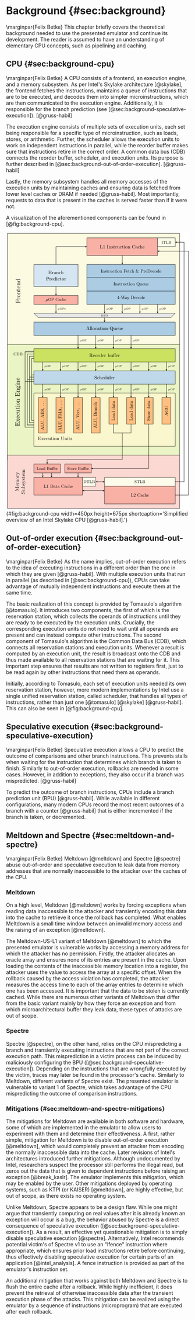 # Background {#sec:background}
\marginpar{Felix Betke}
This chapter briefly covers the theoretical background needed to use the presented emulator and continue its development. The reader is assumed to have an understanding of elementary CPU concepts, such as pipelining and caching.

## CPU {#sec:background-cpu}
\marginpar{Felix Betke}
A CPU consists of a frontend, an execution engine, and a memory subsystem. As per Intel's Skylake architecture [@skylake], the frontend fetches the instructions, maintains a queue of instructions that are to be executed, and decodes them into simpler microinstructions, which are then communicated to the execution engine. Additionally, it is responsible for the branch prediction (see [@sec:background-speculative-execution]). [@gruss-habil]

The execution engine consists of multiple sets of execution units, each set being responsible for a specific type of microinstruction, such as loads, stores, or arithmetic. Further, the scheduler allows the execution units to work on independent instructions in parallel, while the reorder buffer makes sure that instructions retire in the correct order. A common data bus (CDB) connects the reorder buffer, scheduler, and execution units. Its purpose is further described in [@sec:background-out-of-order-execution]. [@gruss-habil]

Lastly, the memory subsystem handles all memory accesses of the execution units by maintaining caches and ensuring data is fetched from lower level caches or DRAM if needed [@gruss-habil]. Most importantly, requests to data that is present in the caches is served faster than if it were not.

A visualization of the aforementioned components can be found in [@fig:background-cpu].

![Simplified overview an Intel Skylake CPU [@gruss-habil, fig. 2.1]. For the memory subsystem, detailed knowledge of the load and store buffers, as well as the TLBs, is not required. The same applies to the allocation queue of the frontend.](fig/cpu.png){#fig:background-cpu width=450px height=675px shortcaption='Simplified overview of an Intel Skylake CPU [@gruss-habil].'}

## Out-of-order execution {#sec:background-out-of-order-execution}
\marginpar{Felix Betke}
As the name implies, out-of-order execution refers to the idea of executing instructions in a different order than the one in which they are given [@gruss-habil]. With multiple execution units that run in parallel (as described in [@sec:background-cpu]), CPUs can take advantage of mutually independent instructions and execute them at the same time.

The basic realization of this concept is provided by Tomasulo's algorithm [@tomasulo]. It introduces two components, the first of which is the reservation station, which collects the operands of instructions until they are ready to be executed by the execution units. Crucially, the corresponding execution units do not need to wait until all operands are present and can instead compute other instructions. The second component of Tomasulo's algorithm is the Common Data Bus (CDB), which connects all reservation stations and execution units. Whenever a result is computed by an execution unit, the result is broadcast onto the CDB and thus made available to all reservation stations that are waiting for it. This important step ensures that results are not written to registers first, just to be read again by other instructions that need them as operands.
<!---
Do we need an image here? We already have one in the CPU section.
-->

Initially, according to Tomasulo, each set of execution units needed its own reservation station, however, more modern implementations by Intel use a single unified reservation station, called scheduler, that handles all types of instructions, rather than just one [@tomasulo] [@skylake] [@gruss-habil]. This can also be seen in [@fig:background-cpu].

## Speculative execution {#sec:background-speculative-execution}
\marginpar{Felix Betke}
Speculative execution allows a CPU to predict the outcome of comparisons and other branch instructions. This prevents stalls when waiting for the instruction that determines which branch is taken to finish. Similarly to out-of-order execution, rollbacks are needed in some cases. However, in addition to exceptions, they also occur if a branch was mispredicted. [@gruss-habil]

To predict the outcome of branch instructions, CPUs include a branch prediction unit (BPU) [@gruss-habil]. While available in different configurations, many modern CPUs record the most recent outcomes of a branch with a counter [@gruss-habil] that is either incremented if the branch is taken, or decremented.

## Meltdown and Spectre {#sec:meltdown-and-spectre}
\marginpar{Felix Betke}
Meltdown [@meltdown] and Spectre [@spectre] abuse out-of-order and speculative execution to leak data from memory addresses that are normally inaccessible to the attacker over the caches of the CPU.

### Meltdown
On a high level, Meltdown [@meltdown] works by forcing exceptions when reading data inaccessible to the attacker and transiently encoding this data into the cache to retrieve it once the rollback has completed. What enables Meltdown is a small time window between an invalid memory access and the raising of an exception [@meltdown].

The Meltdown-US-L1 variant of Meltdown [@meltdown] to which the presented emulator is vulnerable works by accessing a memory address for which the attacker has no permission. Firstly, the attacker allocates an oracle array and ensures none of its entries are present in the cache. Upon loading the contents of the inaccessible memory location into a register, the attacker uses the value to access the array at a specific offset. When the rollback caused by the access violation has completed, the attacker measures the access time to each of the array entries to determine which one has been accessed. It is important that the data to be stolen is currently cached. While there are numerous other variants of Meltdown that differ from the basic variant mainly by how they force an exception and from which microarchitectural buffer they leak data, these types of attacks are out of scope.

### Spectre
Spectre [@spectre], on the other hand, relies on the CPU mispredicting a branch and transiently executing instructions that are not part of the correct execution path. This misprediction in a victim process can be induced by maliciously configuring the BPU ([@sec:background-speculative-execution]). Depending on the instructions that are wrongfully executed by the victim, traces may later be found in the processor's cache. Similarly to Meltdown, different variants of Spectre exist. The presented emulator is vulnerable to variant 1 of Spectre, which takes advantage of the CPU mispredicting the outcome of comparison instructions.

### Mitigations {#sec:meltdown-and-spectre-mitigations}
The mitigations for Meltdown are available in both software and hardware, some of which are implemented in the emulator to allow users to experiment with them and determine their effectiveness. A first, rather simple, mitigation for Meltdown is to disable out-of-order execution [@meltdown], which would completely prevent an attacker from encoding the normally inaccessible data into the cache. Later revisions of Intel's architectures introduced further mitigations. Although undocumented by Intel, researchers suspect the processor still performs the illegal read, but zeros out the data that is given to dependent instructions before raising an exception [@break_kaslr]. The emulator implements this mitigation, which may be enabled by the user. Other mitigations deployed by operating systems, such as KTPI (or KAISER) [@meltdown], are highly effective, but out of scope, as there exists no operating system.

Unlike Meltdown, Spectre appears to be a design flaw. While one might argue that transiently computing on real values after it is already known an exception will occur is a bug, the behavior abused by Spectre is a direct consequence of speculative execution ([@sec:background-speculative-execution]). As a result, an effective yet questionable mitigation is to simply disable speculative execution [@spectre]. Alternatively, Intel recommends potential victim's of Spectre v1 to use an "lfence" instruction where appropriate, which ensures prior load instructions retire before continuing, thus effectively disabling speculative execution for certain parts of an application [@intel_analysis]. A fence instruction is provided as part of the emulator's instruction set.

An additional mitigation that works against both Meltdown and Spectre is to flush the entire cache after a rollback. While highly inefficient, it does prevent the retrieval of otherwise inaccessible data after the transient execution phase of the attacks. This mitigation can be realized using the emulator by a sequence of instructions (microprogram) that are executed after each rollback.
